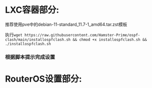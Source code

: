 # LXC容器部分:

推荐使用pve中的debian-11-standard_11.7-1_amd64.tar.zst模板

执行`wget https://raw.githubusercontent.com/Hamster-Prime/ospf-clash/main/installospfclash.sh && chmod +x installospfclash.sh && ./installospfclash.sh`

### 根据脚本提示完成设置

# RouterOS设置部分:
